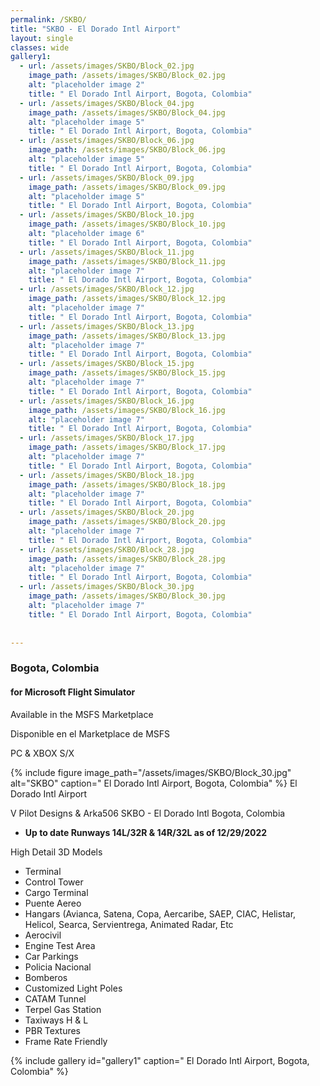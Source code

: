 ```yaml
---
permalink: /SKBO/
title: "SKBO - El Dorado Intl Airport"
layout: single
classes: wide
gallery1:  
  - url: /assets/images/SKBO/Block_02.jpg
    image_path: /assets/images/SKBO/Block_02.jpg
    alt: "placeholder image 2"
    title: " El Dorado Intl Airport, Bogota, Colombia"
  - url: /assets/images/SKBO/Block_04.jpg
    image_path: /assets/images/SKBO/Block_04.jpg
    alt: "placeholder image 5"
    title: " El Dorado Intl Airport, Bogota, Colombia"
  - url: /assets/images/SKBO/Block_06.jpg
    image_path: /assets/images/SKBO/Block_06.jpg
    alt: "placeholder image 5"
    title: " El Dorado Intl Airport, Bogota, Colombia"
  - url: /assets/images/SKBO/Block_09.jpg
    image_path: /assets/images/SKBO/Block_09.jpg
    alt: "placeholder image 5"
    title: " El Dorado Intl Airport, Bogota, Colombia"
  - url: /assets/images/SKBO/Block_10.jpg
    image_path: /assets/images/SKBO/Block_10.jpg
    alt: "placeholder image 6"
    title: " El Dorado Intl Airport, Bogota, Colombia"
  - url: /assets/images/SKBO/Block_11.jpg
    image_path: /assets/images/SKBO/Block_11.jpg
    alt: "placeholder image 7"
    title: " El Dorado Intl Airport, Bogota, Colombia"
  - url: /assets/images/SKBO/Block_12.jpg
    image_path: /assets/images/SKBO/Block_12.jpg
    alt: "placeholder image 7"
    title: " El Dorado Intl Airport, Bogota, Colombia"
  - url: /assets/images/SKBO/Block_13.jpg
    image_path: /assets/images/SKBO/Block_13.jpg
    alt: "placeholder image 7"
    title: " El Dorado Intl Airport, Bogota, Colombia"
  - url: /assets/images/SKBO/Block_15.jpg
    image_path: /assets/images/SKBO/Block_15.jpg
    alt: "placeholder image 7"
    title: " El Dorado Intl Airport, Bogota, Colombia"
  - url: /assets/images/SKBO/Block_16.jpg
    image_path: /assets/images/SKBO/Block_16.jpg
    alt: "placeholder image 7"
    title: " El Dorado Intl Airport, Bogota, Colombia"
  - url: /assets/images/SKBO/Block_17.jpg
    image_path: /assets/images/SKBO/Block_17.jpg
    alt: "placeholder image 7"
    title: " El Dorado Intl Airport, Bogota, Colombia"
  - url: /assets/images/SKBO/Block_18.jpg
    image_path: /assets/images/SKBO/Block_18.jpg
    alt: "placeholder image 7"
    title: " El Dorado Intl Airport, Bogota, Colombia"
  - url: /assets/images/SKBO/Block_20.jpg
    image_path: /assets/images/SKBO/Block_20.jpg
    alt: "placeholder image 7"
    title: " El Dorado Intl Airport, Bogota, Colombia"
  - url: /assets/images/SKBO/Block_28.jpg
    image_path: /assets/images/SKBO/Block_28.jpg
    alt: "placeholder image 7"
    title: " El Dorado Intl Airport, Bogota, Colombia"
  - url: /assets/images/SKBO/Block_30.jpg
    image_path: /assets/images/SKBO/Block_30.jpg
    alt: "placeholder image 7"
    title: " El Dorado Intl Airport, Bogota, Colombia"
    
    
---
```

### **Bogota, Colombia**
#### **for Microsoft Flight Simulator**  

Available in the MSFS Marketplace  

Disponible en el Marketplace de MSFS

PC & XBOX S/X

{% include figure image_path="/assets/images/SKBO/Block_30.jpg" alt="SKBO" caption=" El Dorado Intl Airport, Bogota, Colombia" %}
El Dorado Intl Airport

V Pilot Designs & Arka506
SKBO - El Dorado Intl
Bogota, Colombia

- **Up to date Runways 14L/32R & 14R/32L as of 12/29/2022**

High Detail 3D Models

- Terminal
- Control Tower
- Cargo Terminal
- Puente Aereo
- Hangars (Avianca, Satena, Copa, Aercaribe, SAEP, CIAC, Helistar, Helicol, Searca, Servientrega, Animated Radar, Etc
- Aerocivil
- Engine Test Area
- Car Parkings
- Policia Nacional
- Bomberos
- Customized Light Poles
- CATAM Tunnel
- Terpel Gas Station
- Taxiways H & L
- PBR Textures
- Frame Rate Friendly


{% include gallery id="gallery1" caption=" El Dorado Intl Airport, Bogota, Colombia" %}

<script data-name="BMC-Widget" src="https://cdnjs.buymeacoffee.com/1.0.0/widget.prod.min.js" data-id="vpilot" data-description="Apoyame comprandome un Café!" data-message="Gracias por descargar. Ahora puedes invitarme a un Café!" data-color="#79D6B5" data-position="Right" data-x_margin="18" data-y_margin="18"></script>
